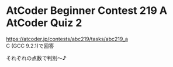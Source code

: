 # AtCoder Beginner Contest 219 A AtCoder Quiz 2  
https://atcoder.jp/contests/abc219/tasks/abc219_a  
C (GCC 9.2.1)で回答  

それぞれの点数で判別～♪
